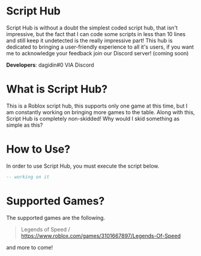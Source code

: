 # Script Hub
Script Hub is without a doubt the simplest coded script hub, that isn't impressive, but the fact that I can code some scripts in less than 10 lines and still keep it undetected is the really impressive part!
This hub is dedicated to bringing a user-friendly experience to all it's users, if you want me to acknowledge your feedback join our Discord server! (coming soon)

**Developers**:
dagidin#0 VIA Discord

# What is Script Hub?
This is a Roblox script hub, this supports only one game at this time, but I am constantly working on bringing more games to the table.
Along with this, Script Hub is completely non-skidded! Why would I skid something as simple as this?

# How to Use?
In order to use Script Hub, you must execute the script below.
```lua
-- working on it
```

# Supported Games?
The supported games are the following.
> Legends of Speed / https://www.roblox.com/games/3101667897/Legends-Of-Speed

and more to come!
